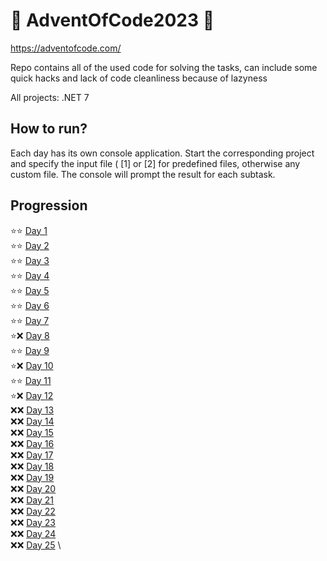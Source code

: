 # 🎄 AdventOfCode2023 🎄
https://adventofcode.com/

Repo contains all of the used code for solving the tasks, can include some quick hacks and lack of code cleanliness because of lazyness

All projects: .NET 7

## How to run?
Each day has its own console application. Start the corresponding project and specify the input file ( [1] or [2] for predefined files, 
otherwise any custom file. The console will prompt the result for each subtask. 

## Progression
:star::star: [Day  1](/AdventOfCode2023/Day01) \
:star::star: [Day  2](/AdventOfCode2023/Day02) \
:star::star: [Day  3](/AdventOfCode2023/Day03) \
:star::star: [Day  4](/AdventOfCode2023/Day04) \
:star::star: [Day  5](/AdventOfCode2023/Day05) \
:star::star: [Day  6](/AdventOfCode2023/Day06) \
:star::star: [Day  7](/AdventOfCode2023/Day07) \
:star::x: [Day  8](/AdventOfCode2023/Day08) \
:star::star: [Day  9](/AdventOfCode2023/Day09) \
:star::x: [Day 10](/AdventOfCode2023/Day10) \
:star::star: [Day 11](/AdventOfCode2023/Day11) \
:star::x: [Day 12](/AdventOfCode2023/Day12) \
:x::x: [Day 13](/AdventOfCode2023/Day13) \
:x::x: [Day 14](/AdventOfCode2023/Day14) \
:x::x: [Day 15](/AdventOfCode2023/Day15) \
:x::x: [Day 16](/AdventOfCode2023/Day16) \
:x::x: [Day 17](/AdventOfCode2023/Day17) \
:x::x: [Day 18](/AdventOfCode2023/Day18) \
:x::x: [Day 19](/AdventOfCode2023/Day19) \
:x::x: [Day 20](/AdventOfCode2023/Day20) \
:x::x: [Day 21](/AdventOfCode2023/Day21) \
:x::x: [Day 22](/AdventOfCode2023/Day22) \
:x::x: [Day 23](/AdventOfCode2023/Day23) \
:x::x: [Day 24](/AdventOfCode2023/Day24) \
:x::x: [Day 25](/AdventOfCode2023/Day25) \
